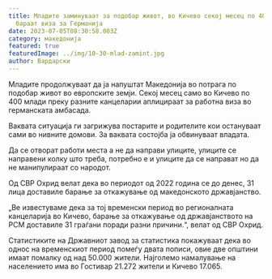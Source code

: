 ```yaml
---
title: Младите заминуваат за подобар живот, во Кичево секој месец по 400 млади
  бараат виза за Германија
date: 2023-07-05T08:30:58.003Z
category: македонија
featured: true
featuredImage: ../img/10-30-mlad-zamint.jpg
author: Вардарски
---
```

<!--StartFragment-->

Младите продолжуваат да ја напуштат Македонија во потрага по подобар живот во европските земји. Секој месец само во Кичево по 400 млади преку разните канцеларии аплицираат за работна виза во германската амбасада.

Ваквата ситуација ги загрижува постарите и родителите кои остануваат сами во нивните домови. За ваквата состојба ја обвинуваат владата.

Да се отворат работи места а не да направи улиците, улиците се направени колку што треба, потребно е и улиците да се направат но да не манипулираат со народот.

Од СВР Охрид велат дека во периодот од 2022 година се до денес, 31 лица доставиле барање за откажување од македонското државјанство.

„Ве известуваме дека за тој временски период во регионалната канцеларија во Кичево, барање за откажување од државјанството на РСМ доставиле 31 граѓани поради разни причини.“, велат од СВР Охрид.

Статистиките на Државниот завод за статистика покажуваат дека во однос на временскиот период помеѓу двата пописи, овие две општини имаат помалку од над 50.000 жители. Најголемо намалување на населението има во Гостивар 21.272 жители и Кичево 17.065.

<!--EndFragment-->